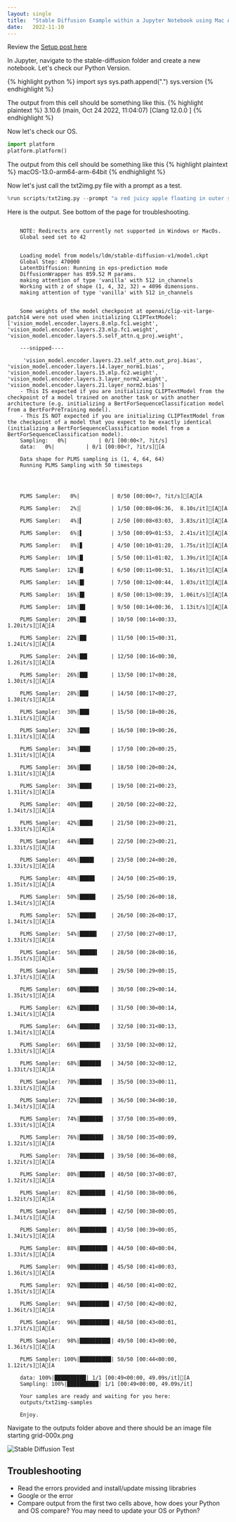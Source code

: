 ```yaml
---
layout: single
title:  "Stable Diffusion Example within a Jupyter Notebook using Mac A1 Chip"
date:   2022-11-10
---
```


Review the [Setup post here](/setup-stable-diffusion-jupyter-m1/)

In Jupyter, navigate to the stable-diffusion folder and create a new notebook.  Let's check our Python Version.

{% highlight python %}
import sys
sys.path.append(".")
sys.version
{% endhighlight %}

The output from this cell should be something like this.
{% highlight plaintext %}
3.10.6 (main, Oct 24 2022, 11:04:07) [Clang 12.0.0 ]
{% endhighlight %}

Now let's check our OS.

```python
import platform
platform.platform()
```
The output from this cell should be something like this 
{% highlight plaintext %}
macOS-13.0-arm64-arm-64bit
{% endhighlight %}


Now let's just call the txt2img.py file with a prompt as a test.

```python
%run scripts/txt2img.py --prompt "a red juicy apple floating in outer space, like a planet" --n_samples 1 --n_iter 1 --plms

```
Here is the output.  See bottom of the page for troubleshooting.

```

    NOTE: Redirects are currently not supported in Windows or MacOs.
    Global seed set to 42


    Loading model from models/ldm/stable-diffusion-v1/model.ckpt
    Global Step: 470000
    LatentDiffusion: Running in eps-prediction mode
    DiffusionWrapper has 859.52 M params.
    making attention of type 'vanilla' with 512 in_channels
    Working with z of shape (1, 4, 32, 32) = 4096 dimensions.
    making attention of type 'vanilla' with 512 in_channels


    Some weights of the model checkpoint at openai/clip-vit-large-patch14 were not used when initializing CLIPTextModel: ['vision_model.encoder.layers.8.mlp.fc1.weight', 'vision_model.encoder.layers.23.mlp.fc1.weight', 'vision_model.encoder.layers.5.self_attn.q_proj.weight', 
    
    ---snipped----
    
     'vision_model.encoder.layers.23.self_attn.out_proj.bias', 'vision_model.encoder.layers.14.layer_norm1.bias', 'vision_model.encoder.layers.15.mlp.fc2.weight', 'vision_model.encoder.layers.3.layer_norm2.weight', 'vision_model.encoder.layers.21.layer_norm2.bias']
    - This IS expected if you are initializing CLIPTextModel from the checkpoint of a model trained on another task or with another architecture (e.g. initializing a BertForSequenceClassification model from a BertForPreTraining model).
    - This IS NOT expected if you are initializing CLIPTextModel from the checkpoint of a model that you expect to be exactly identical (initializing a BertForSequenceClassification model from a BertForSequenceClassification model).
    Sampling:   0%|          | 0/1 [00:00<?, ?it/s]
    data:   0%|          | 0/1 [00:00<?, ?it/s][A

    Data shape for PLMS sampling is (1, 4, 64, 64)
    Running PLMS Sampling with 50 timesteps


    
    
    PLMS Sampler:   0%|          | 0/50 [00:00<?, ?it/s][A[A
    
    PLMS Sampler:   2%|▏         | 1/50 [00:08<06:36,  8.10s/it][A[A
    
    PLMS Sampler:   4%|▍         | 2/50 [00:08<03:03,  3.83s/it][A[A
    
    PLMS Sampler:   6%|▌         | 3/50 [00:09<01:53,  2.41s/it][A[A
    
    PLMS Sampler:   8%|▊         | 4/50 [00:10<01:20,  1.75s/it][A[A
    
    PLMS Sampler:  10%|█         | 5/50 [00:11<01:02,  1.39s/it][A[A
    
    PLMS Sampler:  12%|█▏        | 6/50 [00:11<00:51,  1.16s/it][A[A
    
    PLMS Sampler:  14%|█▍        | 7/50 [00:12<00:44,  1.03s/it][A[A
    
    PLMS Sampler:  16%|█▌        | 8/50 [00:13<00:39,  1.06it/s][A[A
    
    PLMS Sampler:  18%|█▊        | 9/50 [00:14<00:36,  1.13it/s][A[A
    
    PLMS Sampler:  20%|██        | 10/50 [00:14<00:33,  1.20it/s][A[A
    
    PLMS Sampler:  22%|██▏       | 11/50 [00:15<00:31,  1.24it/s][A[A
    
    PLMS Sampler:  24%|██▍       | 12/50 [00:16<00:30,  1.26it/s][A[A
    
    PLMS Sampler:  26%|██▌       | 13/50 [00:17<00:28,  1.30it/s][A[A
    
    PLMS Sampler:  28%|██▊       | 14/50 [00:17<00:27,  1.30it/s][A[A
    
    PLMS Sampler:  30%|███       | 15/50 [00:18<00:26,  1.31it/s][A[A
    
    PLMS Sampler:  32%|███▏      | 16/50 [00:19<00:26,  1.31it/s][A[A
    
    PLMS Sampler:  34%|███▍      | 17/50 [00:20<00:25,  1.31it/s][A[A
    
    PLMS Sampler:  36%|███▌      | 18/50 [00:20<00:24,  1.31it/s][A[A
    
    PLMS Sampler:  38%|███▊      | 19/50 [00:21<00:23,  1.31it/s][A[A
    
    PLMS Sampler:  40%|████      | 20/50 [00:22<00:22,  1.34it/s][A[A
    
    PLMS Sampler:  42%|████▏     | 21/50 [00:23<00:21,  1.33it/s][A[A
    
    PLMS Sampler:  44%|████▍     | 22/50 [00:23<00:21,  1.33it/s][A[A
    
    PLMS Sampler:  46%|████▌     | 23/50 [00:24<00:20,  1.33it/s][A[A
    
    PLMS Sampler:  48%|████▊     | 24/50 [00:25<00:19,  1.35it/s][A[A
    
    PLMS Sampler:  50%|█████     | 25/50 [00:26<00:18,  1.34it/s][A[A
    
    PLMS Sampler:  52%|█████▏    | 26/50 [00:26<00:17,  1.34it/s][A[A
    
    PLMS Sampler:  54%|█████▍    | 27/50 [00:27<00:17,  1.33it/s][A[A
    
    PLMS Sampler:  56%|█████▌    | 28/50 [00:28<00:16,  1.35it/s][A[A
    
    PLMS Sampler:  58%|█████▊    | 29/50 [00:29<00:15,  1.37it/s][A[A
    
    PLMS Sampler:  60%|██████    | 30/50 [00:29<00:14,  1.35it/s][A[A
    
    PLMS Sampler:  62%|██████▏   | 31/50 [00:30<00:14,  1.34it/s][A[A
    
    PLMS Sampler:  64%|██████▍   | 32/50 [00:31<00:13,  1.34it/s][A[A
    
    PLMS Sampler:  66%|██████▌   | 33/50 [00:32<00:12,  1.33it/s][A[A
    
    PLMS Sampler:  68%|██████▊   | 34/50 [00:32<00:12,  1.33it/s][A[A
    
    PLMS Sampler:  70%|███████   | 35/50 [00:33<00:11,  1.33it/s][A[A
    
    PLMS Sampler:  72%|███████▏  | 36/50 [00:34<00:10,  1.34it/s][A[A
    
    PLMS Sampler:  74%|███████▍  | 37/50 [00:35<00:09,  1.33it/s][A[A
    
    PLMS Sampler:  76%|███████▌  | 38/50 [00:35<00:09,  1.32it/s][A[A
    
    PLMS Sampler:  78%|███████▊  | 39/50 [00:36<00:08,  1.32it/s][A[A
    
    PLMS Sampler:  80%|████████  | 40/50 [00:37<00:07,  1.32it/s][A[A
    
    PLMS Sampler:  82%|████████▏ | 41/50 [00:38<00:06,  1.32it/s][A[A
    
    PLMS Sampler:  84%|████████▍ | 42/50 [00:38<00:05,  1.34it/s][A[A
    
    PLMS Sampler:  86%|████████▌ | 43/50 [00:39<00:05,  1.34it/s][A[A
    
    PLMS Sampler:  88%|████████▊ | 44/50 [00:40<00:04,  1.33it/s][A[A
    
    PLMS Sampler:  90%|█████████ | 45/50 [00:41<00:03,  1.36it/s][A[A
    
    PLMS Sampler:  92%|█████████▏| 46/50 [00:41<00:02,  1.35it/s][A[A
    
    PLMS Sampler:  94%|█████████▍| 47/50 [00:42<00:02,  1.36it/s][A[A
    
    PLMS Sampler:  96%|█████████▌| 48/50 [00:43<00:01,  1.37it/s][A[A
    
    PLMS Sampler:  98%|█████████▊| 49/50 [00:43<00:00,  1.36it/s][A[A
    
    PLMS Sampler: 100%|██████████| 50/50 [00:44<00:00,  1.12it/s][A[A
    
    data: 100%|██████████| 1/1 [00:49<00:00, 49.09s/it][A
    Sampling: 100%|██████████| 1/1 [00:49<00:00, 49.09s/it]

    Your samples are ready and waiting for you here: 
    outputs/txt2img-samples 
     
    Enjoy.

```
    
Navigate to the outputs folder above and there should be an image file starting grid-000x.png

![Stable Diffusion Test](/images/002/grid-0008.png)

## Troubleshooting


<ul>
  <li>Read the errors provided and install/update missing librabries</li>
  <li>Google or the error</li>
  <li>Compare output from the first two cells above, how does your Python and OS compare? You may need to update your OS or Python?</li>
</ul>
